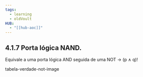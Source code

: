 ```yaml
---
tags:
  - learning
  - oldVoult
HUB:
  - "[[hub-aoc]]"
---
```

## 4.1.7 Porta lógica NAND.

Equivale a uma porta lógica AND seguida de uma NOT → (p ∧ q)! 

tabela-verdade-not-image
